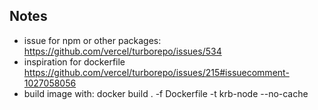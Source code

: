 ## Notes

- issue for npm or other packages: https://github.com/vercel/turborepo/issues/534
- inspiration for dockerfile https://github.com/vercel/turborepo/issues/215#issuecomment-1027058056
- build image with: docker build . -f Dockerfile -t krb-node --no-cache
